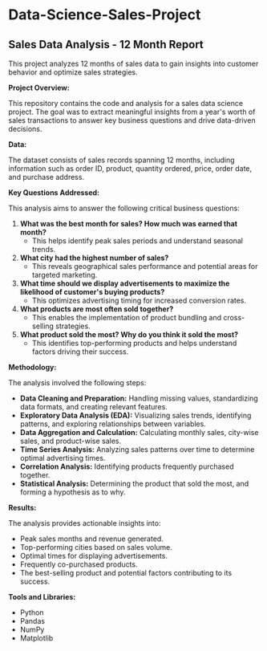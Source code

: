 # Data-Science-Sales-Project
## Sales Data Analysis - 12 Month Report

This project analyzes 12 months of sales data to gain insights into customer behavior and optimize sales strategies.

**Project Overview:**

This repository contains the code and analysis for a sales data science project. The goal was to extract meaningful insights from a year's worth of sales transactions to answer key business questions and drive data-driven decisions.

**Data:**

The dataset consists of sales records spanning 12 months, including information such as order ID, product, quantity ordered, price, order date, and purchase address.

**Key Questions Addressed:**

This analysis aims to answer the following critical business questions:

1.  **What was the best month for sales? How much was earned that month?**
    * This helps identify peak sales periods and understand seasonal trends.
2.  **What city had the highest number of sales?**
    * This reveals geographical sales performance and potential areas for targeted marketing.
3.  **What time should we display advertisements to maximize the likelihood of customer's buying products?**
    * This optimizes advertising timing for increased conversion rates.
4.  **What products are most often sold together?**
    * This enables the implementation of product bundling and cross-selling strategies.
5.  **What product sold the most? Why do you think it sold the most?**
    * This identifies top-performing products and helps understand factors driving their success.

**Methodology:**

The analysis involved the following steps:

* **Data Cleaning and Preparation:** Handling missing values, standardizing data formats, and creating relevant features.
* **Exploratory Data Analysis (EDA):** Visualizing sales trends, identifying patterns, and exploring relationships between variables.
* **Data Aggregation and Calculation:** Calculating monthly sales, city-wise sales, and product-wise sales.
* **Time Series Analysis:** Analyzing sales patterns over time to determine optimal advertising times.
* **Correlation Analysis:** Identifying products frequently purchased together.
* **Statistical Analysis:** Determining the product that sold the most, and forming a hypothesis as to why.

**Results:**

The analysis provides actionable insights into:

* Peak sales months and revenue generated.
* Top-performing cities based on sales volume.
* Optimal times for displaying advertisements.
* Frequently co-purchased products.
* The best-selling product and potential factors contributing to its success.


**Tools and Libraries:**

* Python
* Pandas
* NumPy
* Matplotlib
  
